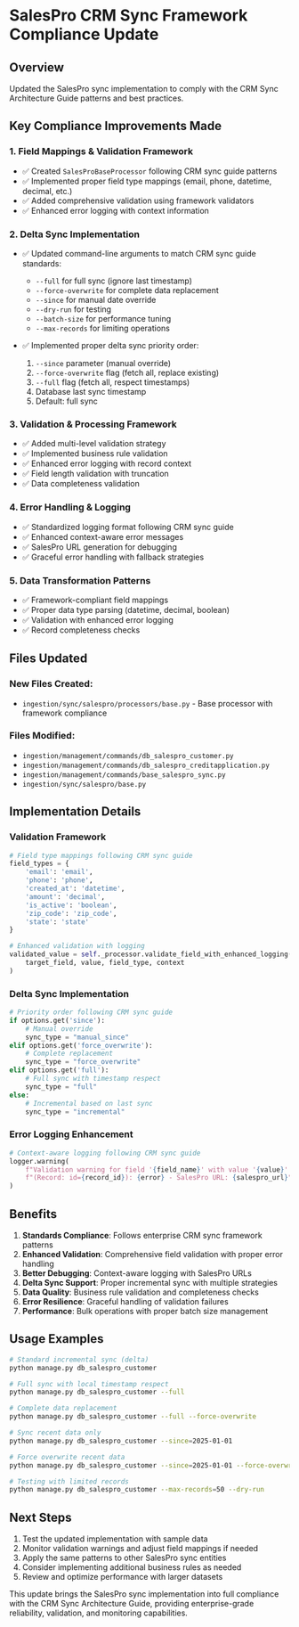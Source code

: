 # SalesPro CRM Sync Framework Compliance Update

## Overview
Updated the SalesPro sync implementation to comply with the CRM Sync Architecture Guide patterns and best practices.

## Key Compliance Improvements Made

### 1. **Field Mappings & Validation Framework**
- ✅ Created `SalesProBaseProcessor` following CRM sync guide patterns
- ✅ Implemented proper field type mappings (email, phone, datetime, decimal, etc.)
- ✅ Added comprehensive validation using framework validators
- ✅ Enhanced error logging with context information

### 2. **Delta Sync Implementation**  
- ✅ Updated command-line arguments to match CRM sync guide standards:
  - `--full` for full sync (ignore last timestamp)
  - `--force-overwrite` for complete data replacement
  - `--since` for manual date override
  - `--dry-run` for testing
  - `--batch-size` for performance tuning
  - `--max-records` for limiting operations

- ✅ Implemented proper delta sync priority order:
  1. `--since` parameter (manual override)
  2. `--force-overwrite` flag (fetch all, replace existing)
  3. `--full` flag (fetch all, respect timestamps)
  4. Database last sync timestamp
  5. Default: full sync

### 3. **Validation & Processing Framework**
- ✅ Added multi-level validation strategy
- ✅ Implemented business rule validation
- ✅ Enhanced error logging with record context
- ✅ Field length validation with truncation
- ✅ Data completeness validation

### 4. **Error Handling & Logging**
- ✅ Standardized logging format following CRM sync guide
- ✅ Enhanced context-aware error messages
- ✅ SalesPro URL generation for debugging
- ✅ Graceful error handling with fallback strategies

### 5. **Data Transformation Patterns**
- ✅ Framework-compliant field mappings
- ✅ Proper data type parsing (datetime, decimal, boolean)
- ✅ Validation with enhanced error logging
- ✅ Record completeness checks

## Files Updated

### New Files Created:
- `ingestion/sync/salespro/processors/base.py` - Base processor with framework compliance

### Files Modified:
- `ingestion/management/commands/db_salespro_customer.py`
- `ingestion/management/commands/db_salespro_creditapplication.py`
- `ingestion/management/commands/base_salespro_sync.py`
- `ingestion/sync/salespro/base.py`

## Implementation Details

### Validation Framework
```python
# Field type mappings following CRM sync guide
field_types = {
    'email': 'email',
    'phone': 'phone', 
    'created_at': 'datetime',
    'amount': 'decimal',
    'is_active': 'boolean',
    'zip_code': 'zip_code',
    'state': 'state'
}

# Enhanced validation with logging
validated_value = self._processor.validate_field_with_enhanced_logging(
    target_field, value, field_type, context
)
```

### Delta Sync Implementation
```python
# Priority order following CRM sync guide
if options.get('since'):
    # Manual override
    sync_type = "manual_since"
elif options.get('force_overwrite'):
    # Complete replacement
    sync_type = "force_overwrite"
elif options.get('full'):
    # Full sync with timestamp respect
    sync_type = "full"
else:
    # Incremental based on last sync
    sync_type = "incremental"
```

### Error Logging Enhancement
```python
# Context-aware logging following CRM sync guide
logger.warning(
    f"Validation warning for field '{field_name}' with value '{value}' "
    f"(Record: id={record_id}): {error} - SalesPro URL: {salespro_url}"
)
```

## Benefits

1. **Standards Compliance**: Follows enterprise CRM sync framework patterns
2. **Enhanced Validation**: Comprehensive field validation with proper error handling
3. **Better Debugging**: Context-aware logging with SalesPro URLs
4. **Delta Sync Support**: Proper incremental sync with multiple strategies
5. **Data Quality**: Business rule validation and completeness checks
6. **Error Resilience**: Graceful handling of validation failures
7. **Performance**: Bulk operations with proper batch size management

## Usage Examples

```bash
# Standard incremental sync (delta)
python manage.py db_salespro_customer

# Full sync with local timestamp respect
python manage.py db_salespro_customer --full

# Complete data replacement
python manage.py db_salespro_customer --full --force-overwrite

# Sync recent data only
python manage.py db_salespro_customer --since=2025-01-01

# Force overwrite recent data
python manage.py db_salespro_customer --since=2025-01-01 --force-overwrite

# Testing with limited records
python manage.py db_salespro_customer --max-records=50 --dry-run
```

## Next Steps

1. Test the updated implementation with sample data
2. Monitor validation warnings and adjust field mappings if needed
3. Apply the same patterns to other SalesPro sync entities
4. Consider implementing additional business rules as needed
5. Review and optimize performance with larger datasets

This update brings the SalesPro sync implementation into full compliance with the CRM Sync Architecture Guide, providing enterprise-grade reliability, validation, and monitoring capabilities.
